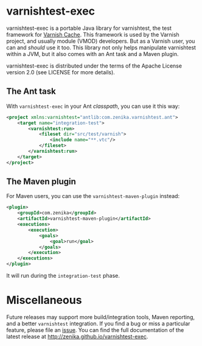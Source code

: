 # varnishtest-exec

varnishtest-exec is a portable Java library for varnishtest, the test framework
for [Varnish Cache](https://www.varnish-cache.org/). This framework is used by
the Varnish project, and usually module (VMOD) developers. But as a Varnish
user, you can and *should* use it too. This library not only helps manipulate
varnishtest within a JVM, but it also comes with an Ant task and a Maven plugin.

varnishtest-exec is distributed under the terms of the Apache License version
2.0 (see LICENSE for more details).

## The Ant task

With `varnishtest-exec` in your Ant *classpath*, you can use it this way:

```xml
<project xmlns:varnishtest="antlib:com.zenika.varnishtest.ant">
    <target name="integration-test">
        <varnishtest:run>
            <fileset dir="src/test/varnish">
                <include name="**.vtc"/>
            </fileset>
        </varnishtest:run>
    </target>
</project>
```

## The Maven plugin

For Maven users, you can use the `varnishtest-maven-plugin` instead:

```xml
<plugin>
    <groupId>com.zenika</groupId>
    <artifactId>varnishtest-maven-plugin</artifactId>
    <executions>
        <execution>
            <goals>
                <goal>run</goal>
            </goals>
        </execution>
    </executions>
</plugin>
```

It will run during the `integration-test` phase.

# Miscellaneous

Future releases may support more build/integration tools, Maven reporting, and a
better `varnishtest` integration. If you find a bug or miss a particular feature,
please file an [issue](https://github.com/zenika/varnishtest-exec/issues). You
can find the full documentation of the latest release at
http://zenika.github.io/varnishtest-exec.
